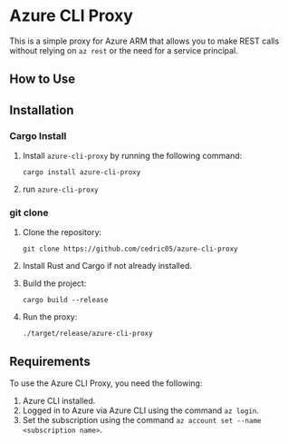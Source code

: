 # Azure CLI Proxy

This is a simple proxy for Azure ARM that allows you to make REST calls without relying on `az rest` or the need for a service principal.

## How to Use

## Installation

### Cargo Install
1. Install `azure-cli-proxy` by running the following command:

    ```shell
    cargo install azure-cli-proxy

2. run `azure-cli-proxy`


### git clone

1. Clone the repository:
    ```shell
    git clone https://github.com/cedric05/azure-cli-proxy
    ```

2. Install Rust and Cargo if not already installed.

3. Build the project:
    ```shell
    cargo build --release
    ```

4. Run the proxy:
    ```shell
    ./target/release/azure-cli-proxy
    ```

## Requirements

To use the Azure CLI Proxy, you need the following:

1. Azure CLI installed.
2. Logged in to Azure via Azure CLI using the command `az login`.
3. Set the subscription using the command `az account set --name <subscription name>`.
